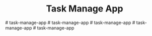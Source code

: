 <h1 align="center">Task Manage App </h1>#   t a s k - m a n a g e - a p p  
 #   t a s k - m a n a g e - a p p  
 #   t a s k - m a n a g e - a p p  
 #   t a s k - m a n a g e - a p p  
 #   t a s k - m a n a g e - a p p  
 